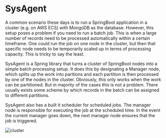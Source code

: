 # SysAgent

A common scenario these days is to run a SpringBoot application in a cluster (e.g. on AWS ECS) with MongoDB as the database. 
However, this setup poses a problem if you need to run a batch job. This is when a large number of records need to be
processed automatically within a certain timeframe. One could run the job on one node in the cluster, but then that specific
node needs to be temporarily scaled up in terms of processing capacity. This is tricky to say the least.

SysAgent is a Spring library that turns a cluster of SpringBoot nodes into a simple batch processing setup. It does
this by designating a Manager node, which splits up the work into paritions and each partition is then processed by
one of the nodes in the cluster. Obviously, this only works when the work can be partitioned. But in majority of the
cases this is not a problem. There usually exists some scheme by which records in the batch can be assigned to different
partitions.

SysAgent also  has a built it scheduler for scheduled jobs. The manager node is responsible for executing the job at the
scheduled time. In the event the current manager goes down, the next manager node ensures that the job is triggered.

![cluster](https://github.com/it-blueprints/sysagent/assets/22591521/5bf86c58-4010-4f24-887c-80265b8ac9d3)
